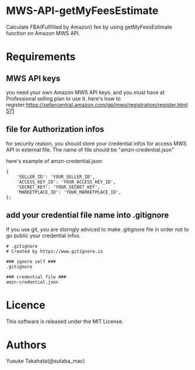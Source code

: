 # MWS-API-getMyFeesEstimate
Calculate FBA(Fullfilled by Amazon) fee by using getMyFeesEstimate function on Amazon MWS API.

# Requirements
## MWS API keys
you need your own Amazon MWS API keys. and you must have at Professional selling plan to use it.
here's how to register:https://sellercentral.amazon.com/gp/mws/registration/register.html571


## file for Authorization infos
for security reason, you should store your credential infos for access MWS API in external file.
The name of file should be "amzn-credential.json"

here's example of amzn-credential.json:

```
{
    'SELLER_ID': 'YOUR_SELLER_ID',
    'ACCESS_KEY_ID': 'YOUR_ACCESS_KEY_ID',
    'SECRET_KEY': 'YOUR_SECRET_KEY',
    'MARKETPLACE_ID': 'YOUR_MARKETPLACE_ID',
};
```

## add your credential file name into .gitignore
If you use git, you are storngly adviced to make .gitignore file in order not to go public your credential infos.

```
# .gitignore
# Created by https://www.gitignore.io

### ignore self ###
.gitignore

### credential file ###
amzn-credential.json
```

# Licence
This software is released under the MIT License.

# Authors
Yusuke Takahata(@sutaba_mac)